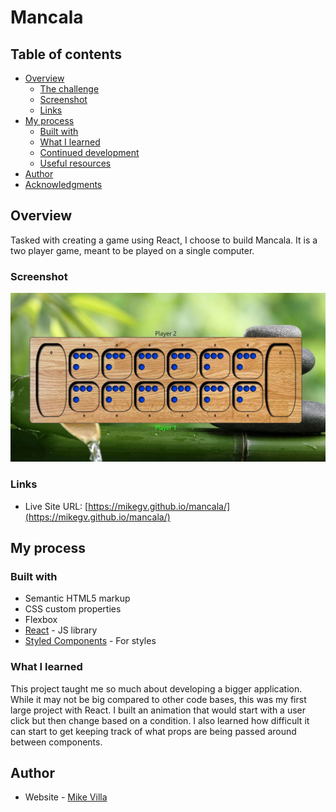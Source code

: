 # Mancala


## Table of contents

- [Overview](#overview)
  - [The challenge](#the-challenge)
  - [Screenshot](#screenshot)
  - [Links](#links)
- [My process](#my-process)
  - [Built with](#built-with)
  - [What I learned](#what-i-learned)
  - [Continued development](#continued-development)
  - [Useful resources](#useful-resources)
- [Author](#author)
- [Acknowledgments](#acknowledgments)

## Overview

Tasked with creating a game using React, I choose to build Mancala. It is a two player game, meant to be played on a single computer.

### Screenshot

![screenshot](./screenshot/mancala.JPG)

### Links

- Live Site URL: [https://mikegv.github.io/mancala/](https://mikegv.github.io/mancala/)

## My process

### Built with

- Semantic HTML5 markup
- CSS custom properties
- Flexbox
- [React](https://reactjs.org/) - JS library
- [Styled Components](https://styled-components.com/) - For styles

### What I learned

This project taught me so much about developing a bigger application. While it may not be big compared to other code bases, this was my first large project with React. I built an animation that would start with a user click but then change based on a condition. I also learned how difficult it can start to get keeping track of what props are being passed around between components.

## Author

- Website - [Mike Villa](https://github.com/mikegv)

